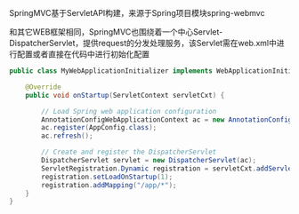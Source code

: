 SpringMVC基于ServletAPI构建，来源于Spring项目模块spring-webmvc

和其它WEB框架相同，SpringMVC也围绕着一个中心Servlet-DispatcherServlet，提供request的分发处理服务，该Servlet需在web.xml中进行配置或者直接在代码中进行初始化配置

```java
public class MyWebApplicationInitializer implements WebApplicationInitializer {

    @Override
    public void onStartup(ServletContext servletCxt) {

        // Load Spring web application configuration
        AnnotationConfigWebApplicationContext ac = new AnnotationConfigWebApplicationContext();
        ac.register(AppConfig.class);
        ac.refresh();

        // Create and register the DispatcherServlet
        DispatcherServlet servlet = new DispatcherServlet(ac);
        ServletRegistration.Dynamic registration = servletCxt.addServlet("app", servlet);
        registration.setLoadOnStartup(1);
        registration.addMapping("/app/*");
    }
}
```

